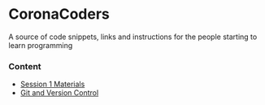 # CoronaCoders

A source of code snippets, links and instructions for the people starting to learn programming

### Content

-   [Session 1 Materials](./docs/materials-1.md)
-   [Git and Version Control](./docs/git.md)